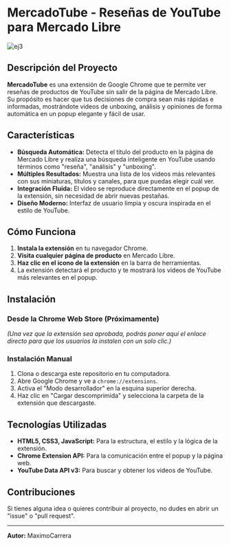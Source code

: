 # MercadoTube - Reseñas de YouTube para Mercado Libre

![ej3](https://github.com/user-attachments/assets/1b72f8c8-58aa-4517-aeb5-239d369ed9fc)

## Descripción del Proyecto

**MercadoTube** es una extensión de Google Chrome que te permite ver reseñas de productos de YouTube sin salir de la página de Mercado Libre. Su propósito es hacer que tus decisiones de compra sean más rápidas e informadas, mostrándote videos de unboxing, análisis y opiniones de forma automática en un popup elegante y fácil de usar.

## Características

* **Búsqueda Automática:** Detecta el título del producto en la página de Mercado Libre y realiza una búsqueda inteligente en YouTube usando términos como "reseña", "análisis" y "unboxing".
* **Múltiples Resultados:** Muestra una lista de los videos más relevantes con sus miniaturas, títulos y canales, para que puedas elegir cuál ver.
* **Integración Fluida:** El video se reproduce directamente en el popup de la extensión, sin necesidad de abrir nuevas pestañas.
* **Diseño Moderno:** Interfaz de usuario limpia y oscura inspirada en el estilo de YouTube.

## Cómo Funciona

1.  **Instala la extensión** en tu navegador Chrome.
2.  **Visita cualquier página de producto** en Mercado Libre.
3.  **Haz clic en el icono de la extensión** en la barra de herramientas.
4.  La extensión detectará el producto y te mostrará los videos de YouTube más relevantes en el popup.

## Instalación

### Desde la Chrome Web Store (Próximamente)

*(Una vez que la extensión sea aprobada, podrás poner aquí el enlace directo para que los usuarios la instalen con un solo clic.)*

### Instalación Manual

1.  Clona o descarga este repositorio en tu computadora.
2.  Abre Google Chrome y ve a `chrome://extensions`.
3.  Activa el "Modo desarrollador" en la esquina superior derecha.
4.  Haz clic en "Cargar descomprimida" y selecciona la carpeta de la extensión que descargaste.

## Tecnologías Utilizadas

* **HTML5, CSS3, JavaScript:** Para la estructura, el estilo y la lógica de la extensión.
* **Chrome Extension API:** Para la comunicación entre el popup y la página web.
* **YouTube Data API v3:** Para buscar y obtener los videos de YouTube.

## Contribuciones

Si tienes alguna idea o quieres contribuir al proyecto, no dudes en abrir un "issue" o "pull request".

---

**Autor:** MaximoCarrera
